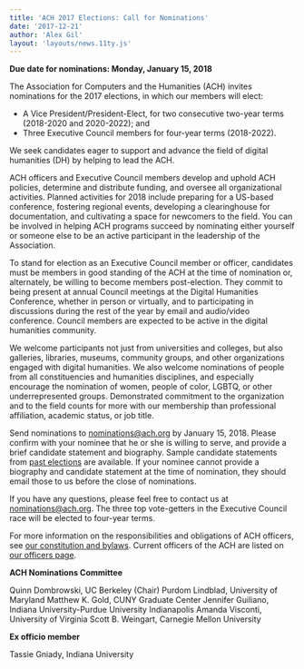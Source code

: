```yaml
---
title: 'ACH 2017 Elections: Call for Nominations'
date: '2017-12-21'
author: 'Alex Gil'
layout: 'layouts/news.11ty.js'
---
```

**Due date for nominations: Monday, January 15, 2018**

The Association for Computers and the Humanities (ACH) invites nominations for the 2017 elections, in which our members will elect:

- A Vice President/President-Elect, for two consecutive two-year terms (2018-2020 and 2020-2022); and
- Three Executive Council members for four­-year terms (2018-2022).

We seek candidates eager to support and advance the field of digital humanities (DH) by helping to lead the ACH.

ACH officers and Executive Council members develop and uphold ACH policies, determine and distribute funding, and oversee all organizational activities. Planned activities for 2018 include preparing for a US-based conference, fostering regional events, developing a clearinghouse for documentation, and cultivating a space for newcomers to the field. You can be involved in helping ACH programs succeed by nominating either yourself or someone else to be an active participant in the leadership of the Association.

To stand for election as an Executive Council member or officer, candidates must be members in good standing of the ACH at the time of nomination or, alternately, be willing to become members post-election. They commit to being present at annual Council meetings at the Digital Humanities Conference, whether in person or virtually, and to participating in discussions during the rest of the year by email and audio/video conference. Council members are expected to be active in the digital humanities community.

We welcome participants not just from universities and colleges, but also galleries, libraries, museums, community groups, and other organizations engaged with digital humanities. We also welcome nominations of people from all constituencies and humanities disciplines, and especially encourage the nomination of women, people of color, LGBTQ, or other under­represented groups. Demonstrated commitment to the organization and to the field counts for more with our membership than professional affiliation, academic status, or job title.

Send nominations to [nominations@ach.org](mailto:nominations@ach.org) by January 15, 2018. Please confirm with your nominee that he or she is willing to serve, and provide a brief candidate statement and biography. Sample candidate statements from [past elections](/news/2016/12/ach-elections-2016-candidate-statements) are available. If your nominee cannot provide a biography and candidate statement at the time of nomination, they should email those to us before the close of nominations.

If you have any questions, please feel free to contact us at [nominations@ach.org](mailto:nominations@ach.org). The three top vote­-getters in the Executive Council race will be elected to four-­year terms.

For more information on the responsibilities and obligations of ACH officers, see [our constitution and bylaws](/about/constitution). Current officers of the ACH are listed on [our officers page](/about/officers).

**ACH Nominations Committee**

Quinn Dombrowski, UC Berkeley (Chair)
Purdom Lindblad, University of Maryland
Matthew K. Gold, CUNY Graduate Center
Jennifer Guiliano, Indiana University-Purdue University Indianapolis
Amanda Visconti, University of Virginia
Scott B. Weingart, Carnegie Mellon University

**Ex officio member**

Tassie Gniady, Indiana University
